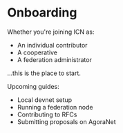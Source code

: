 # Onboarding

Whether you're joining ICN as:
- An individual contributor
- A cooperative
- A federation administrator

…this is the place to start.

Upcoming guides:
- Local devnet setup
- Running a federation node
- Contributing to RFCs
- Submitting proposals on AgoraNet 